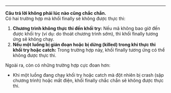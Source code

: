 
---
**Câu trả lời không phải lúc nào cũng chắc chắn.**  
Có hai trường hợp mà khối finally sẽ không được thực thi:

1. **Chương trình không thực thi đến khối try:** Nếu mã không bao giờ đến được khối try (ví dụ: do thoát chương trình sớm), thì khối finally tương ứng sẽ không chạy.
2. **Nếu một luồng bị gián đoạn hoặc bị dừng (killed) trong khi thực thi khối try hoặc catch:** Trong trường hợp này, khối finally tương ứng có thể không được thực thi.

Ngoài ra, còn có những trường hợp cực đoan hơn:

- Khi một luồng đang chạy khối try hoặc catch mà đột nhiên bị crash (sập chương trình) hoặc mất điện, khối finally chắc chắn sẽ không được thực thi.